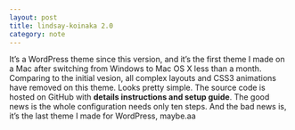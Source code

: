 ```yaml
---
layout: post
title: lindsay-koinaka 2.0
category: note
---
```


<div class=txt>
<p>It’s a WordPress theme since this version, and it’s the first theme I made on a Mac after switching from Windows to Mac OS X less than a month. Comparing to the initial vesion, all complex layouts and CSS3 animations have removed on this theme. Looks pretty simple. The source code is hosted on GitHub with <strong>details instructions and setup guide</strong>. The good news is the whole configuration needs only ten steps. And the bad news is, it’s the last theme I made for WordPress, maybe.aa </p>
</div>
